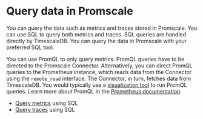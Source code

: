 # Query data in Promscale
You can query the data such as metrics and traces stored in Promscale. You can
use SQL to query both metrics and traces. SQL queries are handled directly by
TimescaleDB. You can query the data in Promscale with your preferred SQL tool.

You can use PromQL to only query metrics. PromQL queries have to be directed to
the Promscale Connector. Alternatively, you can direct PromQL queries to the
Prometheus instance, which reads data from the Connector using the `remote_read`
interface. The Connector, in turn, fetches data from TimescaleDB. You would
typically use a [visualization tool][visualize-data] to run PromQL queries.
Learn more about PromQL in the [Prometheus documentation][promql-docs].

* [Query metrics][query-metrics] using SQL
* [Query traces][query-traces] using SQL

[query-metrics]: promscale/:currentVersion:/query-data/query-metrics/
[query-traces]: promscale/:currentVersion:/query-data/query-traces/
[advanced-queries]: promscale/:currentVersion:/query-data/advanced-queries/
[install-psql]: /timescaledb/:currentVersion:/how-to-guides/connecting/psql/
[visualize-data]: /promscale/:currentVersion:/visualize-data/
[promql-docs]: https://prometheus.io/docs/prometheus/latest/querying/basics/
